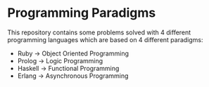 # Programming Paradigms
This repository contains some problems solved with 4 different programming languages which are based on 4 different paradigms:
* Ruby -> Object Oriented Programming
* Prolog -> Logic Programming
* Haskell -> Functional Programming
* Erlang -> Asynchronous Programming